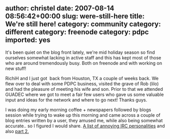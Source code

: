 author: christel
date: 2007-08-14 08:56:42+00:00
slug: were-still-here
title: We're still here!
category: community
category: different
category: freenode
category: pdpc
imported: yes
---
It's been quiet on the blog front lately, we're mid holiday season so find ourselves somewhat lacking in active staff and this has kept most of those who are around tremendously busy. Both on freenode and with working on new stuff!

RichiH and I just got  back from Houston, TX a couple of weeks back. We flew over to deal with some PDPC business, visited the grave of Rob (lilo) and had the pleasure of meeting his wife and son. Prior to that we attended GUADEC where we got to meet a fair few users who gave us some valuable input and ideas for the network and where to go next! Thanks guys.

I was doing my early morning coffee + newspapers followed by blogs session while trying to wake up this morning and came across a couple of blog entries written by a user, they amused me, while also being somewhat accurate.. so I figured I would share. [A list of annoying IRC personalities](http://dammitcoetzee.blogspot.com/2007/08/list-of-some-of-most-annoying-irc.html) and also [part 2.](http://dammitcoetzee.blogspot.com/2007/08/most-annoying-irc-personalities-2.html)
